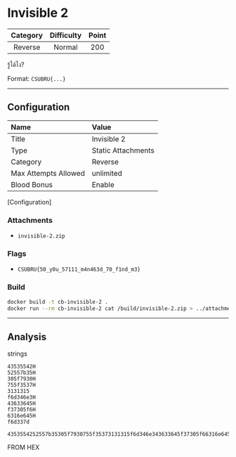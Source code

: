 # Invisible 2

| Category | Difficulty | Point |
| :-: | :-: | :-: |
| Reverse | Normal | 200 |

รู้ได้ไง?

Format: `CSUBRU{...}`

---

## Configuration

| Name | Value |
| :- | :- |
| Title | Invisible 2 |
| Type | Static Attachments |
| Category | Reverse |
| Max Attempts Allowed | unlimited |
| Blood Bonus | Enable |

[Configuration]

### Attachments

- `invisible-2.zip`

### Flags

- `CSUBRU{50_y0u_57111_m4n463d_70_f1nd_m3}`

### Build

```sh
docker build -t cb-invisible-2 .
docker run --rm cb-invisible-2 cat /build/invisible-2.zip > ../attachments/invisible-2.zip
```

---

## Analysis

strings

```text
43535542H
52557b35H
305f7930H
755f3537H
3131315
f6d346e3H
43633645H
f37305f6H
6316e645H
f6d337d
```

```text
4353554252557b35305f7930755f35373131315f6d346e343633645f37305f66316e645f6d337d
```

FROM HEX
